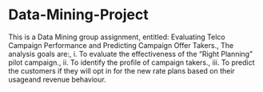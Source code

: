 # Data-Mining-Project

This is a Data Mining group assignment, entitled: Evaluating Telco Campaign Performance and Predicting Campaign Offer Takers.,
The analysis goals are:,
  i. To evaluate the effectiveness of the “Right Planning” pilot campaign.,
 ii. To identify the profile of campaign takers.,
iii. To predict the customers if they will opt in for the new rate plans based on their usageand revenue behaviour.
